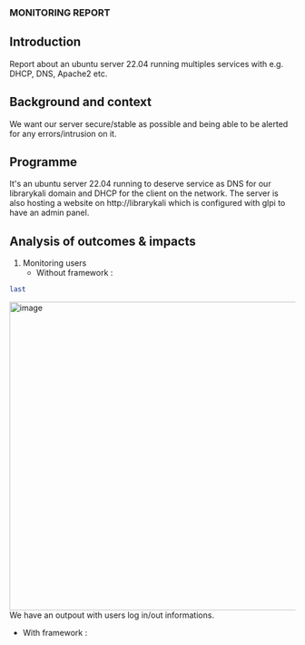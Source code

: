 ### MONITORING REPORT 

## Introduction 
Report about an ubuntu server 22.04 running multiples services with e.g. DHCP, DNS, Apache2 etc. 
## Background and context 
We want our server secure/stable as possible and being able to be alerted for any errors/intrusion on it. 
## Programme
It's an ubuntu server 22.04 running to deserve service as DNS for our librarykali domain and DHCP for the client on the network. 
The server is also hosting a website on http://librarykali which is configured with glpi to have an admin panel. 

## Analysis of outcomes & impacts 

1) Monitoring users
   - Without framework : 
```bash
last
```
<img width="544" alt="image" src="https://github.com/AyraStelmaszewski/Linux-server-monitoring/assets/68444023/d905caf7-dd0d-4ed8-8e27-eec78f368dbf">
We have an outpout with users log in/out informations. 

  - With framework : 
  


